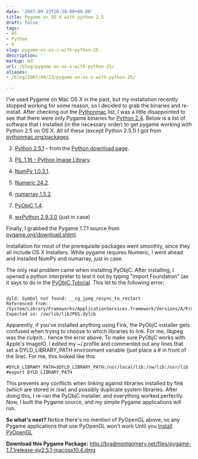 ```yaml
---
date: '2007-09-23T20:38:00+00:00'
title: Pygame on OS X with python 2.5
draft: false
tags:
- OS
- Python
- X
slug: pygame-on-os-x-with-python-25
description: ''
markup: md
url: /blog/pygame-on-os-x-with-python-25/
aliases:
- /blog/2007/09/23/pygame-on-os-x-with-python-25/

---
```


I've used Pygame on Mac OS X in the past, but my installation recently stopped working for some reason, so I decided to grab the binaries and re-install. After checking out the [Pythonmac](http://pythonmac.org/packages/) list, I was a little disappointed to see that there were only Pygame binaries for [Python 2.4](http://pythonmac.org/packages/py24-fat/index.html). Below is a list of software that I installed (in the necessary order) to get pygame working with Python 2.5 on OS X. All of these (except Python 2.5.1) I got from [pythonmac.org/packages](http://pythonmac.org/packages/py25-fat/index.html).  
  
2. [Python 2.5.1](http://www.python.org/ftp/python/2.5.1/python-2.5.1-macosx.dmg) - from the [Python download page](http://www.python.org/download/).
  
4. [PIL 1.16 - Python Image Library](http://pythonmac.org/packages/py25-fat/dmg/PIL-1.1.6-py2.5-macosx10.4-2007-05-18.dmg).
  
6. [NumPy 1.0.3.1](http://pythonmac.org/packages/py25-fat/dmg/numpy-1.0.3.1-py2.5-macosx10.4-2007-08-27.dmg).
  
8. [Numeric 24.2](http://pythonmac.org/packages/py25-fat/dmg/Numeric-24.2-py2.5-macosx10.4.dmg).
  
10. [numarray 1.5.2](http://pythonmac.org/packages/py25-fat/dmg/numarray-1.5.2-py2.5-macosx10.4-2007-01-30.dmg).
  
12. [PyObjC 1.4](http://pythonmac.org/packages/py25-fat/mpkg/pyobjc-1.4-py2.5-macosx10.4.mpkg.zip).
  
14. [wxPython 2.9.3.0](http://pythonmac.org/packages/py25-fat/dmg/wxPython2.8-osx-unicode-2.8.3.0-universal10.4-py2.5.dmg) (just in case)

  
  
Finally, I grabbed the Pygame 1.7.1 source from [pygame.org/download.shtml](http://pygame.org/download.shtml).  
   
Installation for most of the prerequisite packages went smoothly, since they all include OS X Installers. While pygame requires Numeric, I went ahead and installed NumPy and numarray, just in case.  
  
The only real problem came when installing PyObjC. After installing, I opened a python interpreter to test it out by typing "import Foundation" (as it says to do in the [PyObjC Tutorial](http://pyobjc.sourceforge.net/doc/tutorial.php). This let to the following error:
```
  
dyld: Symbol not found: __cg_jpeg_resync_to_restart  
Referenced from: /System/Library/Frameworks/ApplicationServices.framework/Versions/A/Frameworks/ImageIO.framework/Versions/A/ImageIO  
Expected in: /sw/lib/libJPEG.dylib
```
  
  
Apparently, if you've installed anything using Fink, the PyObjC installer gets confused when trying to choose to which libraries to link. For me, libjpeg was the culprit... hence the error above. To make sure PyObjC works with Apple's ImageIO, I edited my ~/.profile and commented out any lines that set a DYLD\_LIBRARY\_PATH environment variable (just place a # in front of the line). For me, this looked like this:  

```
#DYLD_LIBRARY_PATH=$DYLD_LIBRARY_PATH:/usr/local/lib:/sw/lib:/usr/lib  
#export DYLD_LIBRARY_PATH
```
  
This prevents any conflicts when linking against libraries installed by fink (which are stored in /sw) and possibly duplicate system libraries. After doing this, I re-ran the PyObjC installer, and everything worked perfectly. Now, I built the Pygame source, and my simple Pygame applications will run.   
  
**So what's next?** Notice there's no mention of PyOpenGL above, so any Pygame applications that use PyOpenGL won't work Until you [Install PyOpenGL](http://bradmontgomery.blogspot.com/2007/10/pyopengl-on-os-x.html)  
  
**Download this Pygame Package:** <http://bradmontgomery.net/files/pygame-1.7.1release-py2.5.1-macosx10.4.dmg>
